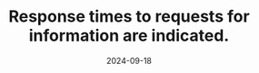---
N: '103'
Rubrique: Identification et contact
title: Response times to requests for information are indicated.
abstract: 
categories: ["Identification and contact"]
agrege: O4103-E017
opquast: '4 103'
indiceebook: '17'
description: "Rule n° 017"
before: "016"
weight: "017"
after: "018"
actif: '1'
layout: rules
date: 2024-09-18
tags: ["", ""]
objectif: ["", ""]
Meo: [""]
Controle: [""
]
epubcheck: 
ace: 
humancheck: true
Source: ["Opquast"]
Referentiel: [""]
steps: ["", ""]
---